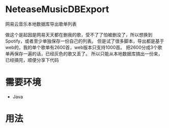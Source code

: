 # NeteaseMusicDBExport
网易云音乐本地数据库导出歌单列表

做这个是起因是网易天天都在删我的歌，受不了了怕被删没了，所以想换到Spotify，或者至少单独保存一份自己的列表。
但是试了很多脚本，导出都是基于web的，我的单个歌单有2600首，web版本只支持1000首。
把2600分成3个歌单再保存一遍的话，已经灰色的歌又丢了。
所以只能从本地数据库搞出一份来，已经搞完，顺便分享下代码

# 需要环境

- Java

# 用法

